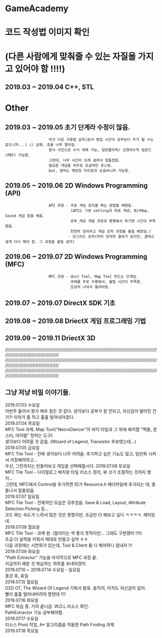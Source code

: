 # GameAcademy
# 코드 작성법 이미지 확인
# (다른 사람에게 맞춰줄 수 있는 자질을 가지고 있어야 함 !!!!)

## 2019.03 ~ 2019.04 C++, STL



# Other

## 2019.03 ~ 2019.05 초기 단계라 수정이 많음.
                        마크 다운 사용법 습득(문서 편집 시간이 공부보다 주가 될 수는 없으니까...) // 실패, 효율 너무 떨어짐.
                        원서 사진으로 수식 대체 가능, 일반물리학/ 선형대수학 업로드(PDF) 가능함.
                        그런데, 너무 시간이 오래 걸려서 힘들겠음.
                        필요한 개념을 위주로 조금씩만 포스팅.
                        but, 영어는 메모장 타이핑과 손글씨니까 가능함.

## 2019.05 ~ 2019.06 2D Windows Programming (API)
                        API 과정 - 주로 게임 로직을 짜는 방법을 배웠음.
                                  (API는 기본 setting과 좌표 개념, BitMap, Sound 개념 등을 배움.
                                  공부_게임 개발 과정과 병행해서 하기엔 시간이 부족했음.
                                  천천히 정리하고 게임 모작 과정을 올릴 예정임.)
                                 - 던그리드 모작(이미 모작한 결과가 있지만, 클래스 설계 다시 해야 함. 그 과정을 올릴 생각)
                                  
## 2019.06 ~ 2019.07 2D Windows Programming (MFC)
                        MFC 과정 - Unit Tool, Map Tool 만드는 단계임.
                                  과제를 주로 수행해서, 올릴 시간이 부족함.
                                  조금씩 나눠서 올려야함.

## 2019.07 ~ 2019.07 DirectX SDK 기초
## 2019.08 ~ 2019.08 DriectX 게임 프로그래밍 기법
## 2019.09 ~ 2019.11 DriectX 3D


//////////////////////////////////////////////////////////////////////////////////////////////////////////////////////////////////////
//////////////////////////////////////////////////////////////////////////////////////////////////////////////////////////////////////
//////////////////////////////////////////////////////////////////////////////////////////////////////////////////////////////////////
## 그냥 저냥 비밀 이야기들.


2019.07.03 수요일 </br>
이번주 들어서 뭔가 매우 힘든 것 같다. 생각보다 공부가 잘 안되고, 자신감이 떨어진 건가?! 이야기 좀 하고 훌훌 털어내야겠다.</br>
2019.07.04 목요일 </br>
MFC Tool 과제. Map Tool("NecroDancer"의 바닥 타일과 그 위에 배치할 "벽돌, 몬스터, 아이템" 정하는 도구)</br>
생각보다 어려울 것 같음. (Wizard of Legend, Transistor 후보였는데...)</br>
2019.07.05 금요일 </br>
MFC Tile Tool - 진짜 생각보다 너무 어려움. 추가하고 싶은 기능도 많고, 일반화 시켜서 저장해야하고... </br>
우선, 그전까지는 만들어보고 게임을 선택해봅시다.
2019.07.06 토요일 </br>
MFC Tile Tool - 다이얼로그 배치랑 타일 리소스 정리, 뷰 크기 조절하는 것까지 했지... </br>
그런데, MFC에서 Control을 추가하면 ID가 Resource.h 헤더파일에 추가되는 데, 충돌나서 힘들었음. </br>
2019.07.07 일요일 </br>
MFC Tile Tool - 전체적인 모습은 갖추었음. Save & Load, Layout, Attribute Selection Picking 등... </br>
코드 짜는 속도가 느려서 많은 것은 못했지만, 조금만 더 해보고 싶다 ㅋㅋㅋㅋ. 재미있네. </br>
2019.07.08 월요일 </br>
MFC Tile Tool - 과제 완. (퀄리티는 썩 좋지 못하지만... 그래도 구현했어 !!!!) </br>
조금 더 실력을 키워서 제대로 만들고 싶어 ㅎㅎ </br>
다음 과정에는 시연회가 있는데, Tool & Client 둘 다 해야하니 힘내자 !!! </br>
2019.07.09 화요일 </br>
"Path Extractor" 기능을 마지막으로 MFC 과정 끝. </br>
지금까지 배운 것 복습하는 하루를 보내야겠어. </br>
2019.07.10 ~ 2019.07.14 수요일 - 일요일 </br>
종강 후, 휴일 </br>
2019.07.15 월요일 </br>
D2D OT, The Wizard Of Legend 기획서 발표. 솔직히, 아직도 자신감이 없어. </br>
빨리 훌훌 털어내버려야 할텐데 !!!! </br>
2019.07.16 화요일 </br>
MFC 복습 중. 거의 끝나감. W.O.L 리소스 확인. </br>
PathExtractor 기능 공부해야함. </br>
2019.07.17 수요일 </br>
리소스 Pivot 작업, A* 알고리즘을 적용한 Path Finding 과제 </br>
2019.07.18 목요일 </br>
